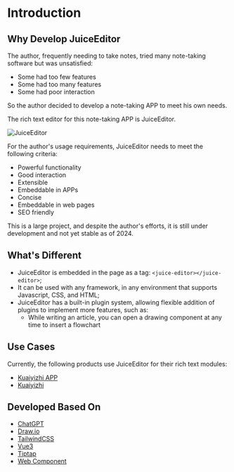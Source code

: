 # Introduction

## Why Develop JuiceEditor

The author, frequently needing to take notes, tried many note-taking software but was unsatisfied:

- Some had too few features
- Some had too many features
- Some had poor interaction

So the author decided to develop a note-taking APP to meet his own needs.

The rich text editor for this note-taking APP is JuiceEditor.

![JuiceEditor](/images/juiceEditor/architect.png)

For the author's usage requirements, JuiceEditor needs to meet the following criteria:

- Powerful functionality
- Good interaction
- Extensible
- Embeddable in APPs
- Concise
- Embeddable in web pages
- SEO friendly

This is a large project, and despite the author's efforts, it is still under development and not yet stable as of 2024.

## What's Different

- JuiceEditor is embedded in the page as a tag: `<juice-editor></juice-editor>`;
- It can be used with any framework, in any environment that supports Javascript, CSS, and HTML;
- JuiceEditor has a built-in plugin system, allowing flexible addition of plugins to implement more features, such as:
  - While writing an article, you can open a drawing component at any time to insert a flowchart

## Use Cases

Currently, the following products use JuiceEditor for their rich text modules:

- [Kuaiyizhi APP](https://apps.apple.com/cn/app/%E5%BF%AB%E6%98%93%E7%9F%A5/id6457892799)
- [Kuaiyizhi](https://www.kuaiyizhi.cn)

## Developed Based On

- [ChatGPT](https://chatgpt.com/)
- [Draw.io](https://github.com/jgraph/drawio)
- [TailwindCSS](https://tailwindcss.com/)
- [Vue3](https://v3.vuejs.org/)
- [Tiptap](https://tiptap.dev/)
- [Web Component](https://cn.vuejs.org/guide/extras/web-components.html)
